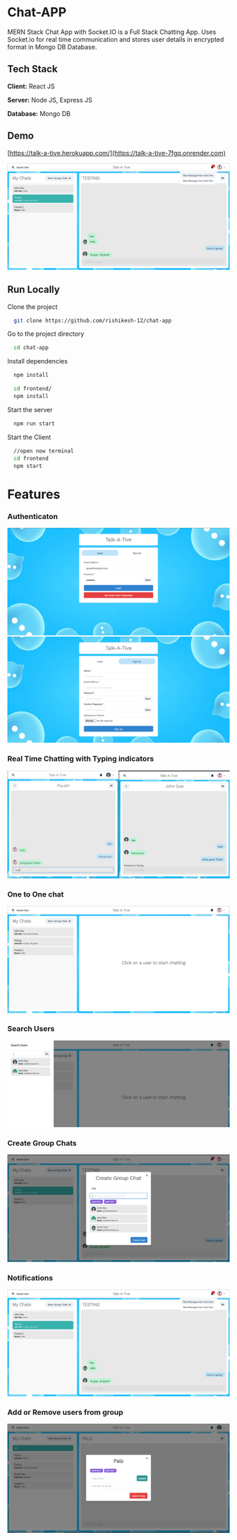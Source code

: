 # Chat-APP
MERN Stack Chat App with Socket.IO is a Full Stack Chatting App.
Uses Socket.io for real time communication and stores user details in encrypted format in Mongo DB Database.
## Tech Stack

**Client:** React JS

**Server:** Node JS, Express JS

**Database:** Mongo DB
  
## Demo

[https://talk-a-tive.herokuapp.com/](https://talk-a-tive-7fgq.onrender.com)

![](https://github.com/rishikesh-12/chat-app/blob/main/screenshots/group%20%2B%20notif.PNG)
## Run Locally

Clone the project

```bash
  git clone https://github.com/rishikesh-12/chat-app
```

Go to the project directory

```bash
  cd chat-app
```

Install dependencies

```bash
  npm install
```

```bash
  cd frontend/
  npm install
```

Start the server

```bash
  npm run start
```
Start the Client

```bash
  //open now terminal
  cd frontend
  npm start
```

  
# Features

### Authenticaton
![](https://github.com/rishikesh-12/chat-app/blob/main/screenshots/login.PNG)
![](https://github.com/rishikesh-12/chat-app/blob/main/screenshots/signup.PNG)
### Real Time Chatting with Typing indicators
![](https://github.com/rishikesh-12/chat-app/blob/main/screenshots/real-time.PNG)
### One to One chat
![](https://github.com/rishikesh-12/chat-app/blob/main/screenshots/mainscreen.PNG)
### Search Users
![](https://github.com/rishikesh-12/chat-app/blob/main/screenshots/search.PNG)
### Create Group Chats
![](https://github.com/rishikesh-12/chat-app/blob/main/screenshots/new%20grp.PNG)
### Notifications 
![](https://github.com/rishikesh-12/chat-app/blob/main/screenshots/group%20%2B%20notif.PNG)
### Add or Remove users from group
![](https://github.com/rishikesh-12/chat-app/blob/main/screenshots/add%20rem.PNG)

